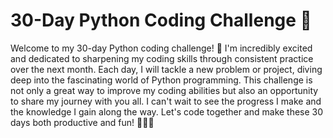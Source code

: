 # 30-Day Python Coding Challenge 🐍

Welcome to my 30-day Python coding challenge!
🎉 I'm incredibly excited and dedicated to sharpening my coding skills through consistent practice over the next month. 
Each day, I will tackle a new problem or project, diving deep into the fascinating world of Python programming. 
This challenge is not only a great way to improve my coding abilities but also an opportunity to share my journey with you all.
I can't wait to see the progress I make and the knowledge I gain along the way. Let's code together and make these 30 days both productive and fun! 🚀👩‍💻


